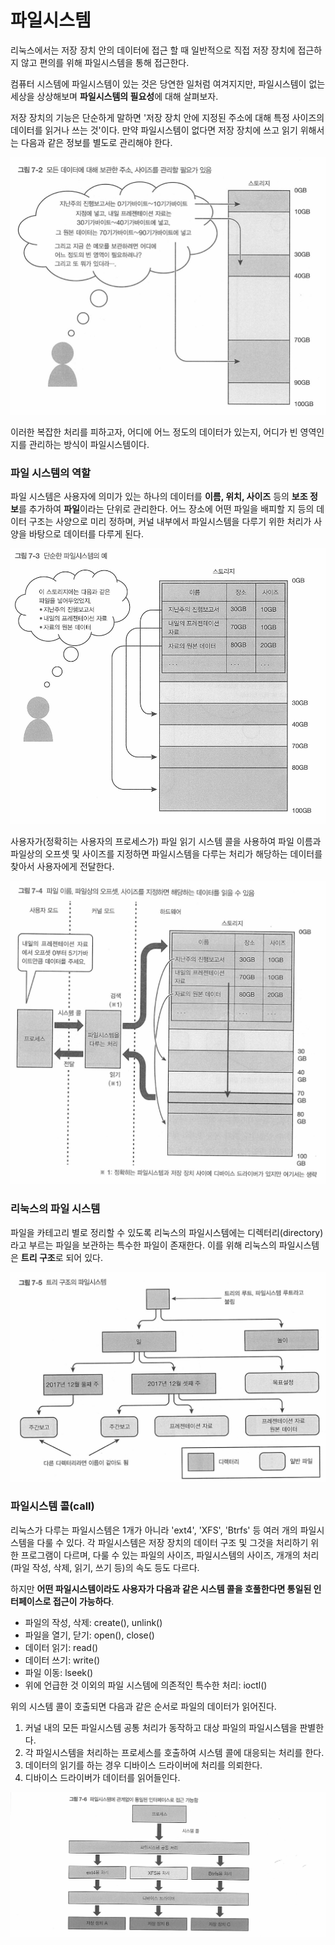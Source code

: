 # 파일시스템

리눅스에서는 저장 장치 안의 데이터에 접근 할 때 일반적으로 직접 저장 장치에 접근하지 않고 편의를 위해 파일시스템을 통해 접근한다.

컴퓨터 시스템에 파일시스템이 있는 것은 당연한 일처럼 여겨지지만, 파일시스템이 없는 세상을 상상해보며 **파일시스템의 필요성**에 대해 살펴보자.

저장 장치의 기능은 단순하게 말하면 '저장 장치 안에 지정된 주소에 대해 특정 사이즈의 데이터를 읽거나 쓰는 것'이다. 만약 파일시스템이 없다면 저장 장치에 쓰고 읽기 위해서는 다음과 같은 정보를 별도로 관리해야 한다.

![모든 데이터에 대해 보관한 주소, 사이즈를 관리할 필요가 있음](/images/07-file-system/7-2.png)  

이러한 복잡한 처리를 피하고자, 어디에 어느 정도의 데이터가 있는지, 어디가 빈 영역인지를 관리하는 방식이 파일시스템이다.

### 파일 시스템의 역할
파일 시스템은 사용자에 의미가 있는 하나의 데이터를 **이름, 위치, 사이즈** 등의 **보조 정보**를 추가하여 **파일**이라는 단위로 관리한다. 어느 장소에 어떤 파일을 배피할 지 등의 데이터 구조는 사양으로 미리 정하며, 커널 내부에서 파일시스템을 다루기 위한 처리가 사양을 바탕으로 데이터를 다루게 된다.

![단순한 파일시스템의 예](/images/07-file-system/7-3.png)  

사용자가(정확히는 사용자의 프로세스가) 파일 읽기 시스템 콜을 사용하여 파일 이름과 파일상의 오프셋 및 사이즈를 지정하면 파일시스템을 다루는 처리가 해당하는 데이터를 찾아서 사용자에게 전달한다.

![파일 이름, 파일상의 오프셋, 사이즈를 지정하면 해당하는 데이터를 읽을 수 있음](/images/07-file-system/7-4.png)  

### 리눅스의 파일 시스템
파일을 카테고리 별로 정리할 수 있도록 리눅스의 파일시스템에는 디렉터리(directory)라고 부르는 파일을 보관하는 특수한 파일이 존재한다. 이를 위해 리눅스의 파일시스템은 **트리 구조**로 되어 있다.

![트리 구조의 파일시스템](/images/07-file-system/7-5.png) 

### 파일시스템 콜(call)
리눅스가 다루는 파일시스템은 1개가 아니라 'ext4', 'XFS', 'Btrfs' 등 여러 개의 파일시스템을 다룰 수 있다. 각 파일시스템은 저장 장치의 데이터 구조 및 그것을 처리하기 위한 프로그램이 다르며, 다룰 수 있는 파일의 사이즈, 파일시스템의 사이즈, 개개의 처리(파일 작성, 삭제, 읽기, 쓰기 등)의 속도 등도 다르다.

하지만 **어떤 파일시스템이라도 사용자가 다음과 같은 시스템 콜을 호풀한다면 통일된 인터페이스로 접근이 가능하다**.

* 파일의 작성, 삭제: create(), unlink()
* 파일을 열기, 닫기: open(), close()
* 데이터 읽기: read()
* 데이터 쓰기: write()
* 파일 이동: lseek()
* 위에 언급한 것 이외의 파일 시스템에 의존적인 특수한 처리: ioctl()

위의 시스템 콜이 호출되면 다음과 같은 순서로 파일의 데이터가 읽어진다.

1. 커널 내의 모든 파일시스템 공통 처리가 동작하고 대상 파일의 파일시스템을 판별한다.
2. 각 파일시스템을 처리하는 프로세스를 호출하여 시스템 콜에 대응되는 처리를 한다.
3. 데이터의 읽기를 하는 경우 디바이스 드라이버에 처리를 의뢰한다.
4. 디바이스 드라이버가 데이터를 읽어들인다.

![파일시스템에 관계없이 통일된 인터페이스로 접근 가능함](/images/07-file-system/7-6.png) 
